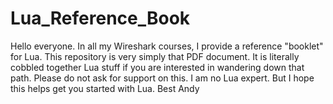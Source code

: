 # Lua_Reference_Book
Hello everyone.  In all my Wireshark courses, I provide a reference "booklet" for Lua.
This repository is very simply that PDF document.
It is literally cobbled together Lua stuff if you are interested in wandering down that path.
Please do not ask for support on this.
I am no Lua expert.
But I hope this helps get you started with Lua.
Best
Andy
